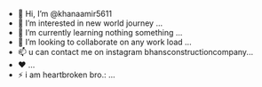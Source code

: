 - 👋 Hi, I’m @khanaamir5611
- 👀 I’m interested in new world journey ...
- 🌱 I’m currently learning nothing something ...
- 💞️ I’m looking to collaborate on any work load ...
- 📫 u can contact me on instagram bhansconstructioncompany...
- ❤️ ...
- ⚡ i am heartbroken bro.: ...

<!---
khanaamir5611/khanaamir5611 is a ✨ special ✨ repository because its `README.md` (this file) appears on your GitHub profile.
You can click the Preview link to take a look at your changes.
--->
